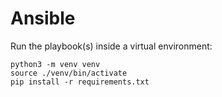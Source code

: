 # Ansible

Run the playbook(s) inside a virtual environment:
```shell
python3 -m venv venv
source ./venv/bin/activate
pip install -r requirements.txt
```